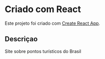 # Criado com React

Este projeto foi criado com  [Create React App](https://github.com/facebook/create-react-app).

## Descriçao 

Site sobre pontos turísticos do Brasil



